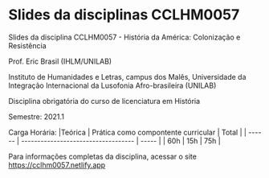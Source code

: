 # Slides da disciplinas CCLHM0057

Slides da disciplina CCLHM0057 - História da América: Colonização e Resistência

Prof. Eric Brasil (IHLM/UNILAB)

Instituto de Humanidades e Letras, campus dos Malês, Universidade da Integração Internacional da Lusofonia Afro-brasileira (UNILAB)

Disciplina obrigatória do curso de licenciatura em História

Semestre: 2021.1

Carga Horária:
|Teórica | Prática como compontente curricular | Total |
| ------ | ----------------------------------- | ----- |
| 60h |	15h | 75h |

Para informações completas da disciplina, acessar o site https://cclhm0057.netlify.app

